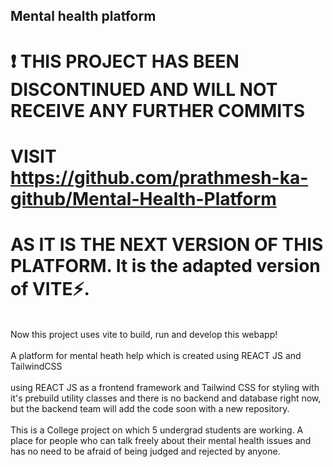 ## Mental health platform
# ❗ THIS PROJECT HAS BEEN DISCONTINUED AND WILL NOT RECEIVE ANY FURTHER COMMITS
# VISIT https://github.com/prathmesh-ka-github/Mental-Health-Platform 
# AS IT IS THE NEXT VERSION OF THIS PLATFORM. It is the adapted version of VITE⚡.
<br>
Now this project uses vite to build, run and develop this webapp!
<br><br>
A platform for mental heath help which is created using REACT JS and TailwindCSS
<br><br>
using REACT JS as a frontend framework and Tailwind CSS for styling with it's prebuild utility classes and there is no backend and database right now, but the backend team will add the code soon with a new repository.
<br><br>
This is a College project on which 5 undergrad students are working. A place for people who can talk freely about their mental health issues and has no need to be afraid of being judged and rejected by anyone.
